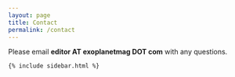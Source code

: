 ```yaml
---
layout: page
title: Contact
permalink: /contact
---
```


<div class="row justify-content-between">
<div class="col-md-8 pr-5">

<p>Please email <strong>editor AT exoplanetmag DOT com</strong> with any questions.</p>

</div>

<div class="col-md-4">

<div class="sticky-top sticky-top-80">

    {% include sidebar.html %}

</div>
</div>
</div>
